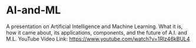 # AI-and-ML
A presentation on Artificial Intelligence and Machine Learning. What it is, how it came about, its applications, components, and the future of A.I. and M.L.
YouTube Video Link:
https://www.youtube.com/watch?v=1Rlz46kBUL4
